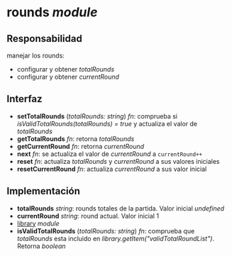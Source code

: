 # rounds _module_

## Responsabilidad

manejar los rounds:

-   configurar y obtener _totalRounds_
-   configurar y obtener _currentRound_

## Interfaz

-   **setTotalRounds** (_totalRounds: string_) _fn_: comprueba si _isValidTotalRounds(totalRounds) = true_ y actualiza el valor de _totalRounds_
-   **getTotalRounds** _fn_: retorna _totalRounds_
-   **getCurrentRound** _fn_: retorna _currentRound_
-   **next** _fn_: se actualiza el valor de _currentRound_ a `currentRound++`
-   **reset** _fn_: actualiza _totalRounds_ y _currentRound_ a sus valores iniciales
-   **resetCurrentRound** _fn_: actualiza _currentRound_ a sus valor inicial

## Implementación

-   **totalRounds** _string_: rounds totales de la partida. Valor inicial _undefined_
-   **currentRound** _string_: round actual. Valor inicial 1
-   [library](./rounds/library.md) _module_
-   **isValidTotalRounds** (_totalRounds: string_) _fn_: comprueba que _totalRounds_ esta incluido en _library.getItem("validTotalRoundList")_. Retorna _boolean_
